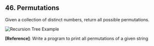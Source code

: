 ## 46. Permutations 
Given a collection of distinct numbers, return all possible permutations.

![Recursion Tree Example](http://www.geeksforgeeks.org/wp-content/uploads/NewPermutation.gif)


**[Reference]**:
Write a program to print all permutations of a given string[](http://www.geeksforgeeks.org/write-a-c-program-to-print-all-permutations-of-a-given-string/)
